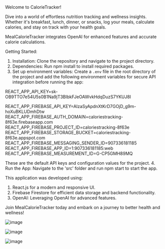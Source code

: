 Welcome to CalorieTracker!

Dive into a world of effortless nutrition tracking and wellness insights. Whether it's breakfast, lunch, dinner, or snacks, log your meals, calculate calories, and stay on track with your health goals.

MealCalorieTracker integrates OpenAI for enhanced features and accurate calorie calculations.

Getting Started:
1. Installation: Clone the repository and navigate to the project directory.
2. Dependencies: Run npm install to install required packages.
3. Set up environment variables: Create a `.env` file in the root directory of the project and add the following environment variables for secure API integration before running the app:

REACT_APP_API_KEY=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

REACT_APP_FIREBASE_API_KEY=AIzaSyApdnXtKrD7GOjD_g9m-hoXuBKLUDmhDtw
REACT_APP_FIREBASE_AUTH_DOMAIN=caloriestracking-8f63e.firebaseapp.com
REACT_APP_FIREBASE_PROJECT_ID=caloriestracking-8f63e
REACT_APP_FIREBASE_STORAGE_BUCKET=caloriestracking-8f63e.appspot.com
REACT_APP_FIREBASE_MESSAGING_SENDER_ID=907336181185
REACT_APP_FIREBASE_APP_ID=1:907336181185:web
REACT_APP_FIREBASE_MEASUREMENT_ID=G-CP5GMH89MQ

These are the default API keys and configuration values for the project.
4. Run the App: Navigate to the 'src' folder and run npm start to start the app.

This application was developed using:

1. React.js for a modern and responsive UI.
2. Firebase Firestore for efficient data storage and backend functionality.
3. OpenAI: Leveraging OpenAI for advanced features.

Join MealCalorieTracker today and embark on a journey to better health and wellness!

![image](https://github.com/Michgotj/CalorieTrackerApp/assets/142809781/dc9a1a4d-8bcc-43d9-b609-edc45ec9e92f)

![image](https://github.com/Michgotj/CalorieTrackerApp/assets/142809781/bbd91403-8b37-4cc1-bb0f-bbbff9486dc1)

![image](https://github.com/Michgotj/CalorieTrackerApp/assets/142809781/d03b12ea-3a0e-43c2-88ec-097ce854ace0)


